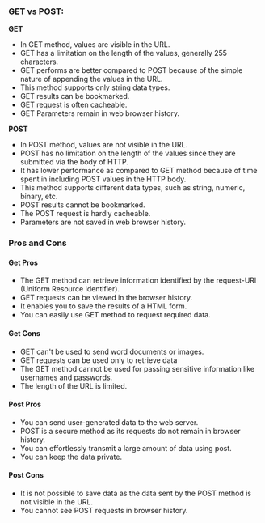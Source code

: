 ### GET vs POST:
**GET**
- In GET method, values are visible in the URL.
- GET has a limitation on the length of the values, generally 255 characters.
- GET performs are better compared to POST because of the simple nature of appending the values in the URL.
- This method supports only string data types.
- GET results can be bookmarked.
- GET request is often cacheable.
- GET Parameters remain in web browser history.

**POST**
- In POST method, values are not visible in the URL.
- POST has no limitation on the length of the values since they are submitted via the body of HTTP.
- It has lower performance as compared to GET method because of time spent in including POST values in the HTTP body.
- This method supports different data types, such as string, numeric, binary, etc.
- POST results cannot be bookmarked.
- The POST request is hardly cacheable.
- Parameters are not saved in web browser history.

### Pros and Cons
#### Get Pros
- The GET method can retrieve information identified by the request-URl (Uniform Resource Identifier).
-  GET requests can be viewed in the browser history.
-  It enables you to save the results of a HTML form.
-  You can easily use GET method to request required data.
#### Get Cons
- GET can't be used to send word documents or images.
-  GET requests can be used only to retrieve data
-  The GET method cannot be used for passing sensitive information like usernames and passwords.
-  The length of the URL is limited.
#### Post Pros
-  You can send user-generated data to the web server.
- POST is a secure method as its requests do not remain in browser history.
- You can effortlessly transmit a large amount of data using post.
- You can keep the data private.
#### Post Cons
-   It is not possible to save data as the data sent by the POST method is not visible in the URL.
-   You cannot see POST requests in browser history.























<!--stackedit_data:
eyJoaXN0b3J5IjpbMTI4NDUxMzY1OV19
-->